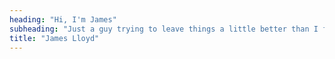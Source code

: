 ```yaml
---
heading: "Hi, I'm James"
subheading: "Just a guy trying to leave things a little better than I found them"
title: "James Lloyd"
---
```

